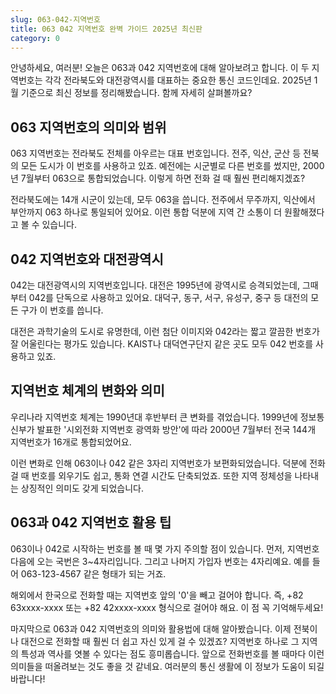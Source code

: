 ```yaml
---
slug: 063-042-지역번호
title: 063 042 지역번호 완벽 가이드 2025년 최신판
category: 0
---
```


안녕하세요, 여러분! 오늘은 063과 042 지역번호에 대해 알아보려고 합니다. 이 두 지역번호는 각각 전라북도와 대전광역시를 대표하는 중요한 통신 코드인데요. 2025년 1월 기준으로 최신 정보를 정리해봤습니다. 함께 자세히 살펴볼까요?

## 063 지역번호의 의미와 범위

063 지역번호는 전라북도 전체를 아우르는 대표 번호입니다. 전주, 익산, 군산 등 전북의 모든 도시가 이 번호를 사용하고 있죠. 예전에는 시군별로 다른 번호를 썼지만, 2000년 7월부터 063으로 통합되었습니다. 이렇게 하면 전화 걸 때 훨씬 편리해지겠죠?

전라북도에는 14개 시군이 있는데, 모두 063을 씁니다. 전주에서 무주까지, 익산에서 부안까지 063 하나로 통일되어 있어요. 이런 통합 덕분에 지역 간 소통이 더 원활해졌다고 볼 수 있습니다.

## 042 지역번호와 대전광역시

042는 대전광역시의 지역번호입니다. 대전은 1995년에 광역시로 승격되었는데, 그때부터 042를 단독으로 사용하고 있어요. 대덕구, 동구, 서구, 유성구, 중구 등 대전의 모든 구가 이 번호를 씁니다.

대전은 과학기술의 도시로 유명한데, 이런 첨단 이미지와 042라는 짧고 깔끔한 번호가 잘 어울린다는 평가도 있습니다. KAIST나 대덕연구단지 같은 곳도 모두 042 번호를 사용하고 있죠.

## 지역번호 체계의 변화와 의미

우리나라 지역번호 체계는 1990년대 후반부터 큰 변화를 겪었습니다. 1999년에 정보통신부가 발표한 '시외전화 지역번호 광역화 방안'에 따라 2000년 7월부터 전국 144개 지역번호가 16개로 통합되었어요.

이런 변화로 인해 063이나 042 같은 3자리 지역번호가 보편화되었습니다. 덕분에 전화 걸 때 번호를 외우기도 쉽고, 통화 연결 시간도 단축되었죠. 또한 지역 정체성을 나타내는 상징적인 의미도 갖게 되었습니다.

## 063과 042 지역번호 활용 팁

063이나 042로 시작하는 번호를 볼 때 몇 가지 주의할 점이 있습니다. 먼저, 지역번호 다음에 오는 국번은 3~4자리입니다. 그리고 나머지 가입자 번호는 4자리예요. 예를 들어 063-123-4567 같은 형태가 되는 거죠.

해외에서 한국으로 전화할 때는 지역번호 앞의 '0'을 빼고 걸어야 합니다. 즉, +82 63xxxx-xxxx 또는 +82 42xxxx-xxxx 형식으로 걸어야 해요. 이 점 꼭 기억해두세요!

마지막으로 063과 042 지역번호의 의미와 활용법에 대해 알아봤습니다. 이제 전북이나 대전으로 전화할 때 훨씬 더 쉽고 자신 있게 걸 수 있겠죠? 지역번호 하나로 그 지역의 특성과 역사를 엿볼 수 있다는 점도 흥미롭습니다. 앞으로 전화번호를 볼 때마다 이런 의미들을 떠올려보는 것도 좋을 것 같네요. 여러분의 통신 생활에 이 정보가 도움이 되길 바랍니다!